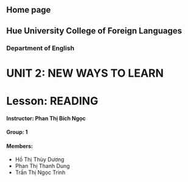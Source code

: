 ## Home page
## Hue University College of Foreign Languages
### Department of English 


# UNIT 2: NEW WAYS TO LEARN
# Lesson: READING

#### Instructor: Phan Thị Bích Ngọc
#### Group: 1
#### Members: 
- Hồ Thị Thùy Dương
- Phan Thị Thanh Dung
- Trần Thị Ngọc Trinh
